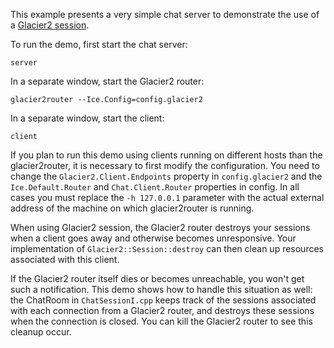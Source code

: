 This example presents a very simple chat server to demonstrate the use of a
[Glacier2 session][1].

To run the demo, first start the chat server:

```
server
```

In a separate window, start the Glacier2 router:

```
glacier2router --Ice.Config=config.glacier2
```

In a separate window, start the client:

```
client
```

If you plan to run this demo using clients running on different
hosts than the glacier2router, it is necessary to first modify the
configuration. You need to change the `Glacier2.Client.Endpoints`
property in `config.glacier2` and the `Ice.Default.Router` and
`Chat.Client.Router` properties in config. In all cases you must
replace the `-h 127.0.0.1` parameter with the actual external address
of the machine on which glacier2router is running.

When using Glacier2 session, the Glacier2 router destroys your
sessions when a client goes away and otherwise becomes unresponsive.
Your implementation of `Glacier2::Session::destroy` can then clean
up resources associated with this client.

If the Glacier2 router itself dies or becomes unreachable, you won't
get such a notification. This demo shows how to handle this situation
as well: the ChatRoom in `ChatSessionI.cpp` keeps track of the
sessions associated with each connection from a Glacier2 router,
and destroys these sessions when the connection is closed. You can
kill the Glacier2 router to see this cleanup occur.

[1]: https://doc.zeroc.com/ice/3.7/ice-services/glacier2/getting-started-with-glacier2
